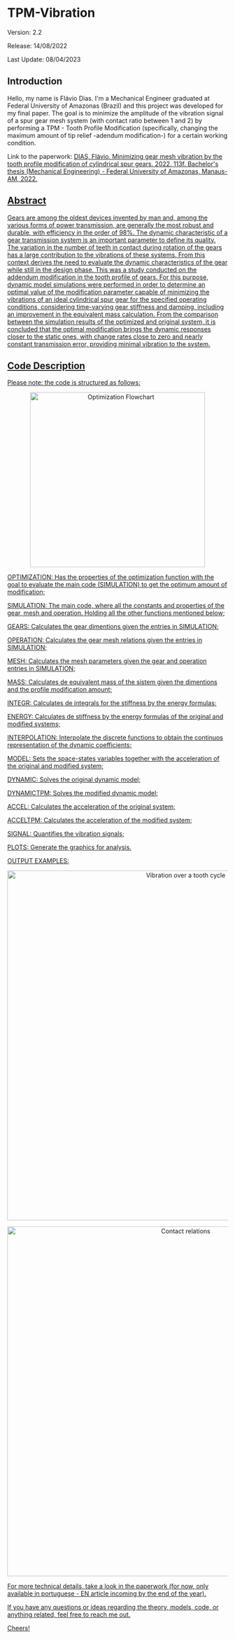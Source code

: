 # TPM-Vibration 
  Version: 2.2
  
  Release: 14/08/2022
  
  Last Update: 08/04/2023
   

## Introduction
  Hello, my name is Flávio Dias. I'm a Mechanical Engineer graduated at Federal University of Amazonas (Brazil) and this project was developed for my final paper. The goal is to minimize the amplitude of the vibration signal of a spur gear mesh system (with contact ratio between 1 and 2) by performing a TPM - Tooth Profile Modification (specifically, changing the maximum amount of tip relief -adendum modification-) for a certain working condition.
  
  Link to the paperwork: <a href= http://riu.ufam.edu.br/handle/prefix/6549 > DIAS, Flávio. Minimizing gear mesh vibration by the tooth profile modification of
cylindrical spur gears. 2022. 113f. Bachelor's thesis (Mechanical Engineering) - Federal University of Amazonas, Manaus-AM, 2022.

## Abstract
  Gears are among the oldest devices invented by man and, among the various forms of power transmission, are generally the most robust and durable, with efficiency in the order of 98%. The dynamic characteristic of a gear transmission system is an important parameter to define its quality. The variation in the number of teeth in contact during rotation of the gears has a large contribution to the vibrations of these systems. From this context derives the need to evaluate the dynamic characteristics of the gear while still in the design phase. This was a study conducted on the addendum modification in the tooth profile of gears. For this purpose, dynamic model simulations were performed in order to determine an optimal value of the modification parameter capable of minimizing the vibrations of an ideal cylindrical spur gear for the specified operating conditions, considering time-varying gear stiffness and damping, including an improvement in the equivalent mass calculation. From the comparison between the simulation results of the optimized and original system, it is concluded that the optimal modification brings the dynamic responses closer to the static ones, with change rates close to zero and nearly constant transmission error, providing minimal vibration to the system.
  
## Code Description  
  
  Please note: the code is structured as follows:

   <p align="center">
    <img src="https://user-images.githubusercontent.com/44821460/229648230-598b24b0-9d1d-4a95-9a83-59e314eb715f.png" alt="Optimization Flowchart" width="400" />
  </p>
  
  OPTIMIZATION: Has the properties of the optimization function with the goal to evaluate the main code (SIMULATION) to get the optimum amount of modification;
  
  SIMULATION: The main code, where all the constants and properties of the gear, mesh and operation. Holding all the other functions mentioned below;
  
  GEARS: Calculates the gear dimentions given the entries in SIMULATION;
  
  OPERATION: Calculates the gear mesh relations given the entries in SIMULATION;
  
  MESH: Calculates the mesh parameters given the gear and operation entries in SIMULATION;
  
  MASS: Calculates de equivalent mass of the sistem given the dimentions and the profile modification amount;
  
  INTEGR: Calculates de integrals for the stiffness by the energy formulas;
  
  ENERGY: Calculates de stiffness by the energy formulas of the original and modified systems;
  
  INTERPOLATION: Interpolate the discrete functions to obtain the continuos representation of the dynamic coefficients;
  
  MODEL: Sets the space-states variables together with the acceleration of the original and modified system;
  
  DYNAMIC: Solves the original dynamic model;
  
  DYNAMICTPM: Solves the modified dynamic model;
  
  ACCEL: Calculates the acceleration of the original system;
  
  ACCELTPM: Calculates the acceleration of the modified system;
  
  SIGNAL: Quantifies the vibration signals;
  
  PLOTS: Generate the graphics for analysis.
  
  
  OUTPUT EXAMPLES:
  
  <p align="center">
  <img src="https://user-images.githubusercontent.com/44821460/229649401-0d25b9ec-c8d3-4a33-8ed5-cbb5b5647c89.png" alt="Vibration over a tooth cycle" width="800" />
  </p>

  <p align="center">
  <img src="https://user-images.githubusercontent.com/44821460/229649434-e6c5db90-def7-45b1-a3a1-66177c0f6cb1.png" alt="Contact relations" width="800" />
  </p>
  
  
  For more technical details, take a look in the paperwork (for now, only available in portuguese - EN article incoming by the end of the year).
  
  If you have any questions or ideas regarding the theory, models, code, or anything related, feel free to reach me out.
  
  Cheers!
